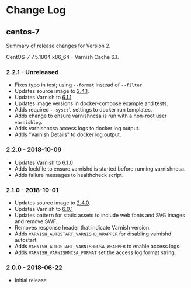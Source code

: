 # Change Log

## centos-7

Summary of release changes for Version 2.

CentOS-7 7.5.1804 x86_64 - Varnish Cache 6.1.

### 2.2.1 - Unreleased

- Fixes typo in test; using `--format` instead of `--filter`.
- Updates source image to [2.4.1](https://github.com/jdeathe/centos-ssh/releases/tag/2.4.1).
- Updates Varnish to [6.1.1](https://github.com/varnishcache/varnish-cache/blob/varnish-6.1.1/doc/changes.rst)
- Updates image versions in docker-compose example and tests.
- Adds required `--sysctl` settings to docker run templates.
- Adds change to ensure varnishncsa is run with a non-root user `varnishlog`.
- Adds varnishncsa access logs to docker log output.
- Adds "Varnish Details" to docker log output.

### 2.2.0 - 2018-10-09

- Updates Varnish to [6.1.0](https://github.com/varnishcache/varnish-cache/blob/varnish-6.1.0/doc/changes.rst)
- Adds lockfile to ensure varnishd is started before running varnishncsa.
- Adds failure messages to healthcheck script.

### 2.1.0 - 2018-10-01

- Updates source image to [2.4.0](https://github.com/jdeathe/centos-ssh/releases/tag/2.4.0).
- Updates Varnish to [6.0.1](https://github.com/varnishcache/varnish-cache/blob/varnish-6.0.1/doc/changes.rst)
- Updates pattern for static assets to include web fonts and SVG images and remove SWF.
- Removes response header that indicate Varnish version.
- Adds `VARNISH_AUTOSTART_VARNISHD_WRAPPER` for disabling varnishd autostart.
- Adds `VARNISH_AUTOSTART_VARNISHNCSA_WRAPPER` to enable access logs.
- Adds `VARNISH_VARNISHNCSA_FORMAT` set the access log format string.

### 2.0.0 - 2018-06-22

- Initial release